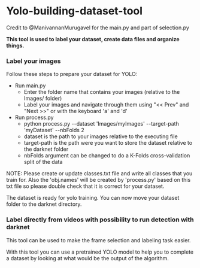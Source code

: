 # Yolo-building-dataset-tool

Credit to @ManivannanMurugavel for the main.py and part of selection.py

**This tool is used to label your dataset, create data files and organize things.**

### Label your images

Follow these steps to prepare your dataset for YOLO:

- Run main.py
	- Enter the folder name that contains your images (relative to the Images/ folder)
	- Label your images and navigate through them using "<< Prev" and "Next >>" or with the keyboard 'a' and 'd'
- Run process.py 
	- python process.py --dataset 'Images/myImages' --target-path 'myDataset' --nbFolds 2
	- dataset is the path to your images relative to the executing file
	- target-path is the path were you want to store the dataset relative to the darknet folder
	- nbFolds argument can be changed to do a K-Folds cross-validation split of the data
	
NOTE: Please create or update classes.txt file and write all classes that you train for. Also the 'obj.names' will be created by 'process.py' based on this txt file so please double check that it is correct for your dataset.

The dataset is ready for yolo training. You can now move your dataset folder to the darknet directory.

### Label directly from videos with possibility to run detection with darknet

This tool can be used to make the frame selection and labeling task easier.

With this tool you can use a pretrained YOLO model to help you to complete a dataset by looking at what would be the output of the algorithm.


